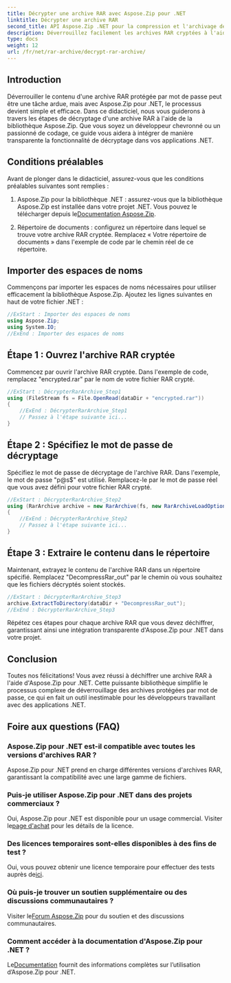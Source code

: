 ```yaml
---
title: Décrypter une archive RAR avec Aspose.Zip pour .NET
linktitle: Décrypter une archive RAR
second_title: API Aspose.Zip .NET pour la compression et l'archivage de fichiers
description: Déverrouillez facilement les archives RAR cryptées à l'aide d'Aspose.Zip pour .NET. Suivez notre guide étape par étape pour une intégration transparente et un décryptage efficace.
type: docs
weight: 12
url: /fr/net/rar-archive/decrypt-rar-archive/
---
```


## Introduction

Déverrouiller le contenu d'une archive RAR protégée par mot de passe peut être une tâche ardue, mais avec Aspose.Zip pour .NET, le processus devient simple et efficace. Dans ce didacticiel, nous vous guiderons à travers les étapes de décryptage d'une archive RAR à l'aide de la bibliothèque Aspose.Zip. Que vous soyez un développeur chevronné ou un passionné de codage, ce guide vous aidera à intégrer de manière transparente la fonctionnalité de décryptage dans vos applications .NET.

## Conditions préalables

Avant de plonger dans le didacticiel, assurez-vous que les conditions préalables suivantes sont remplies :

1.  Aspose.Zip pour la bibliothèque .NET : assurez-vous que la bibliothèque Aspose.Zip est installée dans votre projet .NET. Vous pouvez le télécharger depuis le[Documentation Aspose.Zip](https://reference.aspose.com/zip/net/).

2. Répertoire de documents : configurez un répertoire dans lequel se trouve votre archive RAR cryptée. Remplacez « Votre répertoire de documents » dans l'exemple de code par le chemin réel de ce répertoire.

## Importer des espaces de noms

Commençons par importer les espaces de noms nécessaires pour utiliser efficacement la bibliothèque Aspose.Zip. Ajoutez les lignes suivantes en haut de votre fichier .NET :

```csharp
//ExStart : Importer des espaces de noms
using Aspose.Zip;
using System.IO;
//ExEnd : Importer des espaces de noms
```

## Étape 1 : Ouvrez l'archive RAR cryptée

Commencez par ouvrir l'archive RAR cryptée. Dans l'exemple de code, remplacez "encrypted.rar" par le nom de votre fichier RAR crypté.

```csharp
//ExStart : DécrypterRarArchive_Step1
using (FileStream fs = File.OpenRead(dataDir + "encrypted.rar"))
{
    //ExEnd : DécrypterRarArchive_Step1
    // Passez à l'étape suivante ici...
}
```

## Étape 2 : Spécifiez le mot de passe de décryptage

Spécifiez le mot de passe de décryptage de l'archive RAR. Dans l'exemple, le mot de passe "p@s$" est utilisé. Remplacez-le par le mot de passe réel que vous avez défini pour votre fichier RAR crypté.

```csharp
//ExStart : DécrypterRarArchive_Step2
using (RarArchive archive = new RarArchive(fs, new RarArchiveLoadOptions() { DecryptionPassword = "p@s$" }))
{
    //ExEnd : DécrypterRarArchive_Step2
    // Passez à l'étape suivante ici...
}
```

## Étape 3 : Extraire le contenu dans le répertoire

Maintenant, extrayez le contenu de l'archive RAR dans un répertoire spécifié. Remplacez "DecompressRar_out" par le chemin où vous souhaitez que les fichiers décryptés soient stockés.

```csharp
//ExStart : DécrypterRarArchive_Step3
archive.ExtractToDirectory(dataDir + "DecompressRar_out");
//ExEnd : DécrypterRarArchive_Step3
```

Répétez ces étapes pour chaque archive RAR que vous devez déchiffrer, garantissant ainsi une intégration transparente d'Aspose.Zip pour .NET dans votre projet.

## Conclusion

Toutes nos félicitations! Vous avez réussi à déchiffrer une archive RAR à l'aide d'Aspose.Zip pour .NET. Cette puissante bibliothèque simplifie le processus complexe de déverrouillage des archives protégées par mot de passe, ce qui en fait un outil inestimable pour les développeurs travaillant avec des applications .NET.

## Foire aux questions (FAQ)

### Aspose.Zip pour .NET est-il compatible avec toutes les versions d'archives RAR ?
Aspose.Zip pour .NET prend en charge différentes versions d'archives RAR, garantissant la compatibilité avec une large gamme de fichiers.

### Puis-je utiliser Aspose.Zip pour .NET dans des projets commerciaux ?
 Oui, Aspose.Zip pour .NET est disponible pour un usage commercial. Visiter le[page d'achat](https://purchase.aspose.com/buy) pour les détails de la licence.

### Des licences temporaires sont-elles disponibles à des fins de test ?
 Oui, vous pouvez obtenir une licence temporaire pour effectuer des tests auprès de[ici](https://purchase.aspose.com/temporary-license/).

### Où puis-je trouver un soutien supplémentaire ou des discussions communautaires ?
 Visiter le[Forum Aspose.Zip](https://forum.aspose.com/c/zip/37) pour du soutien et des discussions communautaires.

### Comment accéder à la documentation d'Aspose.Zip pour .NET ?
 Le[Documentation](https://reference.aspose.com/zip/net/) fournit des informations complètes sur l’utilisation d’Aspose.Zip pour .NET.
